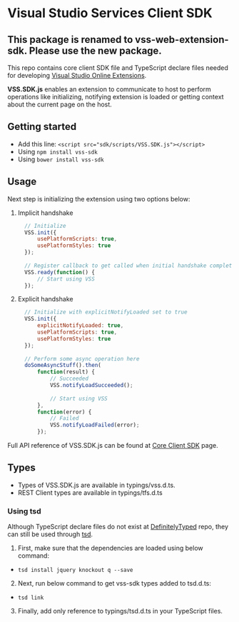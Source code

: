 # Visual Studio Services Client SDK

## This package is renamed to vss-web-extension-sdk. Please use the new package.

This repo contains core client SDK file and TypeScript declare files needed for developing [Visual Studio Online Extensions](https://www.visualstudio.com/integrate/extensions/overview).

**VSS.SDK.js** enables an extension to communicate to host to perform operations like initializing, notifying extension is loaded or getting context about the current page on the host.

## Getting started
 * Add this line: `<script src="sdk/scripts/VSS.SDK.js"></script>`
 * Using `npm install vss-sdk`
 * Using `bower install vss-sdk`

## Usage
Next step is initializing the extension using two options below: 
 1. Implicit handshake
 	```javascript
	  // Initialize
	  VSS.init({
		  usePlatformScripts: true, 
		  usePlatformStyles: true
	  });
	  
	  // Register callback to get called when initial handshake completed
	  VSS.ready(function() {
		  // Start using VSS
	  });
	  ```
      
 2. Explicit handshake
    ```javascript
	  // Initialize with explicitNotifyLoaded set to true 
	  VSS.init({
          explicitNotifyLoaded: true,
		  usePlatformScripts: true, 
		  usePlatformStyles: true
	  });
      
      // Perform some async operation here
      doSomeAsyncStuff().then(
          function(result) {
              // Succeeded
              VSS.notifyLoadSucceeded();
              
              // Start using VSS
          },
          function(error) {
              // Failed
              VSS.notifyLoadFailed(error);
          });
    ```

Full API reference of VSS.SDK.js can be found at [Core Client SDK](https://www.visualstudio.com/en-us/integrate/extensions/reference/client/core-sdk) page.

## Types
 * Types of VSS.SDK.js are available in typings/vss.d.ts. 
 * REST Client types are available in typings/tfs.d.ts
 
### Using tsd
Although TypeScript declare files do not exist at [DefinitelyTyped](https://github.com/DefinitelyTyped/DefinitelyTyped) repo, they can still be used through [tsd](https://www.npmjs.com/package/tsd).

1. First, make sure that the dependencies are loaded using below command:
 * `tsd install jquery knockout q --save`
 
2. Next, run below command to get vss-sdk types added to tsd.d.ts:
 * `tsd link`

3. Finally, add only reference to typings/tsd.d.ts in your TypeScript files. 